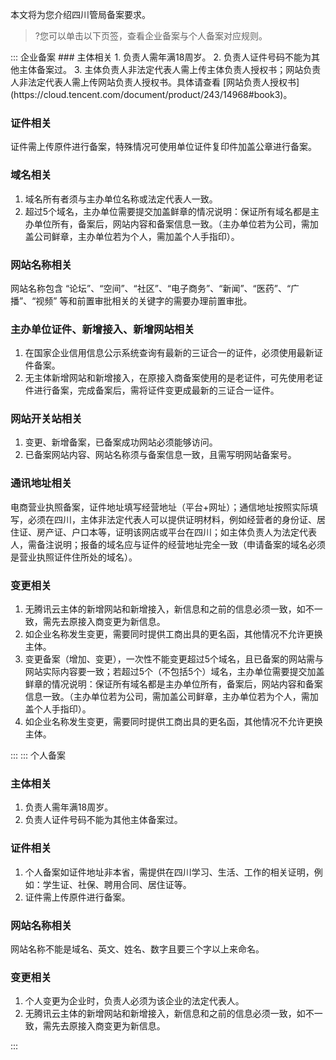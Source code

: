 本文将为您介绍四川管局备案要求。
>?您可以单击以下页签，查看企业备案与个人备案对应规则。


<dx-tabs>
::: 企业备案
### 主体相关
1. 负责人需年满18周岁。
2. 负责人证件号码不能为其他主体备案过。
3. 主体负责人非法定代表人需上传主体负责人授权书；网站负责人非法定代表人需上传网站负责人授权书。具体请查看 [网站负责人授权书](https://cloud.tencent.com/document/product/243/14968#book3)。


### 证件相关
证件需上传原件进行备案，特殊情况可使用单位证件复印件加盖公章进行备案。

### 域名相关
1. 域名所有者须与主办单位名称或法定代表人一致。
2. 超过5个域名，主办单位需要提交加盖鲜章的情况说明：保证所有域名都是主办单位所有，备案后，网站内容和备案信息一致。（主办单位若为公司，需加盖公司鲜章，主办单位若为个人，需加盖个人手指印）。

### 网站名称相关
网站名称包含 “论坛”、“空间”、“社区”、“电子商务”、“新闻”、“医药”、“广播”、“视频” 等和前置审批相关的关键字的需要办理前置审批。

### 主办单位证件、新增接入、新增网站相关
1. 在国家企业信用信息公示系统查询有最新的三证合一的证件，必须使用最新证件备案。
2. 无主体新增网站和新增接入，在原接入商备案使用的是老证件，可先使用老证件进行备案，完成备案后，需将证件变更成最新的三证合一证件。

### 网站开关站相关
1. 变更、新增备案，已备案成功网站必须能够访问。
2. 已备案网站内容、网站名称须与备案信息一致，且需写明网站备案号。

### 通讯地址相关
电商营业执照备案，证件地址填写经营地址（平台+网址）；通信地址按照实际填写，必须在四川，主体非法定代表人可以提供证明材料，例如经营者的身份证、居住证、房产证、户口本等，证明该网店或平台在四川；如主体负责人为法定代表人，需备注说明；报备的域名应与证件的经营地址完全一致（申请备案的域名必须是营业执照证件住所处的域名）。

### 变更相关
1. 无腾讯云主体的新增网站和新增接入，新信息和之前的信息必须一致，如不一致，需先去原接入商变更为新信息。
2. 如企业名称发生变更，需要同时提供工商出具的更名函，其他情况不允许更换主体。
3. 变更备案（增加、变更），一次性不能变更超过5个域名，且已备案的网站需与网站实际内容要一致；若超过5个（不包括5个）域名，主办单位需要提交加盖鲜章的情况说明：保证所有域名都是主办单位所有，备案后，网站内容和备案信息一致。（主办单位若为公司，需加盖公司鲜章，主办单位若为个人，需加盖个人手指印）。
4. 如企业名称发生变更，需要同时提供工商出具的更名函，其他情况不允许更换主体。

::: 
::: 个人备案
### 主体相关
1. 负责人需年满18周岁。
2. 负责人证件号码不能为其他主体备案过。

### 证件相关
1. 个人备案如证件地址非本省，需提供在四川学习、生活、工作的相关证明，例如：学生证、社保、聘用合同、居住证等。
2. 证件需上传原件进行备案。

### 网站名称相关
网站名称不能是域名、英文、姓名、数字且要三个字以上来命名。

### 变更相关
1. 个人变更为企业时，负责人必须为该企业的法定代表人。
2. 无腾讯云主体的新增网站和新增接入，新信息和之前的信息必须一致，如不一致，需先去原接入商变更为新信息。

:::
</dx-tabs>




